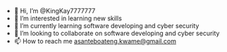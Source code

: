 - 👋 Hi, I’m @KingKay7777777
- 👀 I’m interested in learning new skills
- 🌱 I’m currently learning software developing and cyber security
- 💞️ I’m looking to collaborate on software developing and cyber security
- 📫 How to reach me asanteboateng.kwame@gmail.com

<!---
KingKay7777777/KingKay7777777 is a ✨ special ✨ repository because its `README.md` (this file) appears on your GitHub profile.
You can click the Preview link to take a look at your changes.
--->
